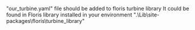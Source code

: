 "our_turbine.yaml" file should be added to floris turbine library
It could be found in Floris library installed in your environment ".\Lib\site-packages\floris\turbine_library"
